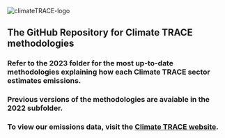 ![climateTRACE-logo](https://github.com/climatetracecoalition/methodology-documents/assets/69821731/3199680a-cf8e-4768-8c09-32db52e4be70)
## The GitHub Repository for Climate TRACE methodologies 
### Refer to the 2023 folder for the most up-to-date methodologies explaining how each Climate TRACE sector estimates emissions.
### Previous versions of the methodologies are avaiable in the 2022 subfolder.
### To view our emissions data, visit the [Climate TRACE website](https://climatetrace.org/).
